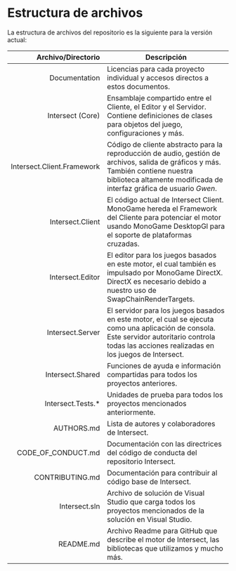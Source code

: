 # Estructura de archivos

La estructura de archivos del repositorio es la siguiente para la versión actual:

|         Archivo/Directorio | Descripción                                                                                                                                                                                               |
|---------------------------:|-----------------------------------------------------------------------------------------------------------------------------------------------------------------------------------------------------------|
|              Documentation | Licencias para cada proyecto individual y accesos directos a estos documentos.                                                                                                                            |
|           Intersect (Core) | Ensamblaje compartido entre el Cliente, el Editor y el Servidor. Contiene definiciones de clases para objetos del juego, configuraciones y más.                                                           |
| Intersect.Client.Framework | Código de cliente abstracto para la reproducción de audio, gestión de archivos, salida de gráficos y más. También contiene nuestra biblioteca altamente modificada de interfaz gráfica de usuario _Gwen_. |
|           Intersect.Client | El código actual de Intersect Client. MonoGame hereda el Framework del Cliente para potenciar el motor usando MonoGame DesktopGl para el soporte de plataformas cruzadas.                                 |
|           Intersect.Editor | El editor para los juegos basados en este motor, el cual también es impulsado por MonoGame DirectX. DirectX es necesario debido a nuestro uso de SwapChainRenderTargets.                                  |
|           Intersect.Server | El servidor para los juegos basados en este motor, el cual se ejecuta como una aplicación de consola. Este servidor autoritario controla todas las acciones realizadas en los juegos de Intersect.        |
|           Intersect.Shared | Funciones de ayuda e información compartidas para todos los proyectos anteriores.                                                                                                                         |
|          Intersect.Tests.* | Unidades de prueba para todos los proyectos mencionados anteriormente.                                                                                                                                    |
|                 AUTHORS.md | Lista de autores y colaboradores de Intersect.                                                                                                                                                            |
|         CODE_OF_CONDUCT.md | Documentación con las directrices del código de conducta del repositorio Intersect.                                                                                                                       |
|            CONTRIBUTING.md | Documentación para contribuir al código base de Intersect.                                                                                                                                                |
|              Intersect.sln | Archivo de solución de Visual Studio que carga todos los proyectos mencionados de la solución en Visual Studio.                                                                                           |
|                  README.md | Archivo Readme para GitHub que describe el motor de Intersect, las bibliotecas que utilizamos y mucho más.                                                                                                |
